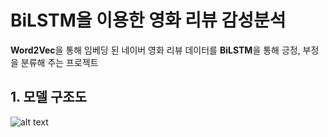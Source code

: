 # BiLSTM을 이용한 영화 리뷰 감성분석
**Word2Vec**을 통해 임베딩 된 네이버 영화 리뷰 데이터를 **BiLSTM**을 통해 긍정, 부정을 분류해 주는 프로젝트
## 1. 모델 구조도
![alt text](https://github.com/MSWon/Sentimental-Analysis/pic_1.png "Logo Title Text 1")
